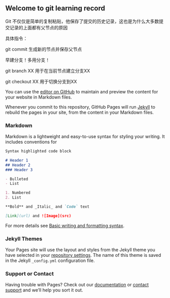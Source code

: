 ## Welcome to git learning record

Git 不仅仅是简单的复制粘贴，他保存了提交的历史记录，这也是为什么大多数提交记录的上面都有父节点的原因

具体指令：

git commit 生成新的节点并保存父节点

早建分支！多用分支！

git branch XX 用于在当前节点建立分支XX

git checkout XX  用于切换分支到XX

You can use the [editor on GitHub](https://github.com/NoMoreHesitation/NoMoreHesitation.github.io/edit/main/index.md) to maintain and preview the content for your website in Markdown files.

Whenever you commit to this repository, GitHub Pages will run [Jekyll](https://jekyllrb.com/) to rebuild the pages in your site, from the content in your Markdown files.

### Markdown

Markdown is a lightweight and easy-to-use syntax for styling your writing. It includes conventions for

```markdown
Syntax highlighted code block

# Header 1
## Header 2
### Header 3

- Bulleted
- List

1. Numbered
2. List

**Bold** and _Italic_ and `Code` text

[Link](url) and ![Image](src)
```

For more details see [Basic writing and formatting syntax](https://docs.github.com/en/github/writing-on-github/getting-started-with-writing-and-formatting-on-github/basic-writing-and-formatting-syntax).

### Jekyll Themes

Your Pages site will use the layout and styles from the Jekyll theme you have selected in your [repository settings](https://github.com/NoMoreHesitation/NoMoreHesitation.github.io/settings/pages). The name of this theme is saved in the Jekyll `_config.yml` configuration file.

### Support or Contact

Having trouble with Pages? Check out our [documentation](https://docs.github.com/categories/github-pages-basics/) or [contact support](https://support.github.com/contact) and we’ll help you sort it out.

